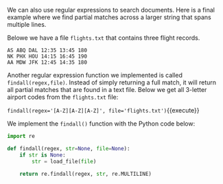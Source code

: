 We can also use regular expressions to search documents. Here is a final example where we find partial matches across a larger string that spans multiple lines. 

Belowe we have a file `flights.txt` that contains three flight records. 

```
AS ABQ DAL 12:35 13:45 180
NK PHX HOU 14:15 16:45 190
AA MDW JFK 12:45 14:35 180
```

Another regular expression function we implemented is called `findall(regex,file)`. Instead of simply returning a full match, it will return all partial matches that are found in a text file. Below we get all 3-letter airport codes from the `flights.txt` file: 

`findall(regex='[A-Z][A-Z][A-Z]', file='flights.txt')`{{execute}}


We implement the `findall()` function with the Python code below: 

```python
import re

def findall(regex, str=None, file=None):
    if str is None:
        str = load_file(file)
        
    return re.findall(regex, str, re.MULTILINE)
```